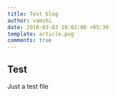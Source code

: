 ```yaml
---
title: Test blog
author: vamshi
date: 2018-03-03 18:02:00 +05:30
template: article.pug
comments: true
---
```



## Test

Just a test file
